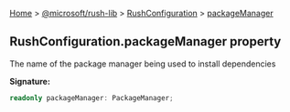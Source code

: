 [Home](./index) &gt; [@microsoft/rush-lib](./rush-lib.md) &gt; [RushConfiguration](./rush-lib.rushconfiguration.md) &gt; [packageManager](./rush-lib.rushconfiguration.packagemanager.md)

## RushConfiguration.packageManager property

The name of the package manager being used to install dependencies

<b>Signature:</b>

```typescript
readonly packageManager: PackageManager;
```
